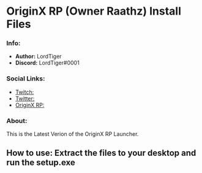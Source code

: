 # OriginX RP (Owner Raathz) Install Files

### Info:
- **Author:** LordTiger
- **Discord:** LordTiger#0001

### Social Links:
- [Twitch:](https://www.twitch.tv/mlordtiger)
- [Twitter:](https://twitter.com/MLordTiger)
- [OriginX RP:](https://discord.gg/5NDARUCubq)

### About:
This is the Latest Verion of the OriginX RP Launcher.

How to use:
Extract the files to your desktop and run the setup.exe
---
